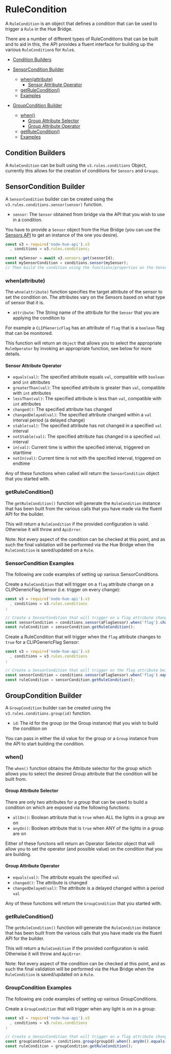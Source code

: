 # RuleCondition

A `RuleCondition` is an object that defines a condition that can be used to trigger a `Rule` in the Hue Bridge.

There are a number of different types of RuleConditions that can be built and to aid in this, the API provides a 
fluent interface for building up the various `RuleCondition`s for `Rule`s.


* [Condition Builders](#condition-builders)
* [SensorCondition Builder](#sensorcondition-builder)
    * [when(attribute)](#whenattribute)
        * [Sensor Attribute Operator](#sensor-attribute-operator)
    * [getRuleCondition()](#getrulecondition)
    * [Examples](#sensorcondition-examples)
   
* [GroupCondition Builder](#groupcondition-builder)
    * [when()](#when)
        * [Group Attribute Selector](#group-attribute-selector)
        * [Group Attribute Operator](#group-attribute-operator)
    * [getRuleCondition()](#getrulecondition)
    * [Examples](#groupcondition-examples)


## Condition Builders

A `RuleCondition` can be built using the `v3.rules.conditions` Object, currently this allows for the creation of 
conditions for `Sensors` and `Groups`.


## SensorCondition Builder

A `SensorCondition` builder can be created using the `v3.rules.conditions.sensor(sensor)` function.

* `sensor`: The `Sensor` obtained from bridge via the API that you wish to use in a condition.

You have to provide a `Sensor` object from the Hue Bridge (you can use the [Sensors API](./sensors.md) to get an 
instance of the one you desire).

```js
const v3 = require('node-hue-api').v3
  , conditions = v3.rules.conditions;

const mySensor = await v3.sensors.get(sesnorId);
const mySensorCondition = conditions.sensor(mySensor);
// Then build the condition using the functions/properties on the SensorConditions
```

### when(attribute)
The `whne(attribute)` function specifies the target attribute of the sensor to set the condition on. The attributes vary
on the Sensors based on what type of sensor that it is.

* `attribute`: The String name of the attribute for the `Sensor` that you are applying the condition to

For example a `CLIPGenericFlag` has an attribute of `flag` that is a `boolean` flag that can be monitored.

This function will return an `Object` that allows you to select the appropriate `RuleOperator` by invoking an appropriate 
function, see below for more details.

#### Sensor Attribute Operator

* `equals(val)`: The specified attribute equals `val`, compatible with `boolean` and `int` attributes
* `greaterThan(val)`: The specified attribute is greater than `val`, compatible with `int` attributes
* `lessThan(val)`: The specified attribute is less than `val`, compatible with `int` attributes
* `changed()`: The specified attribute has changed
* `changedDelayed(val)`: The specified attribute changed within a `val` interval period (a delayed change)
* `stable(val)`: The specified attribute has not changed in a specified `val` interval
* `notStable(val)`: The specified attribute has changed in a specified `val` interval
* `in(val)`: Current time is within the specified interval, triggered on starttime
* `notIn(val)`: Current time is not with the specified interval, triggered on endtime

Any of these functions when called will return the `SensorCondition` object that you started with.

### getRuleCondition()
The `getRuleCondition()` function will generate the `RuleCondition` instance that has been built from the various 
calls that you have made via the fluent API for the builder.

This will return a `RuleCondition` if the provided configuration is valid. Otherwise it will throw and `ApiError`.

Note: Not every aspect of the condition can be checked at this point, and as such the final validation will be performed
via the Hue Bridge when the `RuleCondition` is saved/updated on a `Rule`.


### SensorCondition Examples

The following are code examples of setting up various SensorConditions.

Create a `RuleCondition` that will trigger on a `flag` attribute change on a CLIPGenericFlag Sensor (i.e. trigger on every change): 
```js
const v3 = require('node-hue-api').v3
  , conditions = v3.rules.conditions
;

// Create a SensorCondition that will trigger on a flag attribute change for the CLIPGenericFlag Sensor:
const sensorCondition = conditions.sensor(aFlagSensor).when('flag').changed();
const ruleCondition = sensorCondition.getRuleCondition();
```

Create a RuleCondition that will trigger when the `flag` attribute changes to `true` for a CLIPGenericFlag Sensor:
```js
const v3 = require('node-hue-api').v3
  , conditions = v3.rules.conditions
;

// Create a SensorCondition that will trigger on the flag attribute being true CLIPGenericFlag Sensor:
const sensorCondition = conditions.sensor(aFlagSensor).when('flag').equals(true);
const ruleCondition = sensorCondition.getRuleCondition();
```


## GroupCondition Builder

A `GroupCondition` builder can be created using the `v3.rules.conditions.group(id)` function.

* `id`: The id for the group (or the Group instance) that you wish to build the condition on

You can pass in either the id value for the group or a `Group` instance from the API to start building the condition.

### when()
The `when()` function obtains the Attribute selector for the group which allows you to select the desired Group attribute
that the condition will be built from.

#### Group Attribute Selector
There are only two attributes for a group that can be used to build a condition on which are exposed via the following
functions:

* `allOn()`: Boolean attribute that is `true` when ALL the lights in a group are on
* `anyOn()`: Boolean attribute that is `true` when ANY of the lights in a group are on

Either of these functons will return an Operator Selector object that will allow you to set the operator (and possible value)
on the condition that you are building.

#### Group Attribute Operator  

* `equals(val)`: The attribute equals the specified `val`
* `changed()`: The attribute is changed
* `changedDelayed(val)`: The attribute is a delayed changed within a period `val`
 
Any of these functions will return the `GroupCondition` that you started with. 
 
 
### getRuleCondition()
The `getRuleCondition()` function will generate the `RuleCondition` instance that has been built from the various 
calls that you have made via the fluent API for the builder.

This will return a `RuleCondition` if the provided configuration is valid. Otherwise it will throw and `ApiError`.

Note: Not every aspect of the condition can be checked at this point, and as such the final validation will be performed
via the Hue Bridge when the `RuleCondition` is saved/updated on a `Rule`.

### GroupCondition Examples

The following are code examples of setting up various GroupConditions.

Create a `GroupCondition` that will trigger when any light is on in a group: 
```js
const v3 = require('node-hue-api').v3
  , conditions = v3.rules.conditions
;

// Create a SensorCondition that will trigger on a flag attribute change for the CLIPGenericFlag Sensor:
const groupCondition = conditions.group(groupId).when().anyOn().equals(true);
const ruleCondition = groupCondition.getRuleCondition();
```

